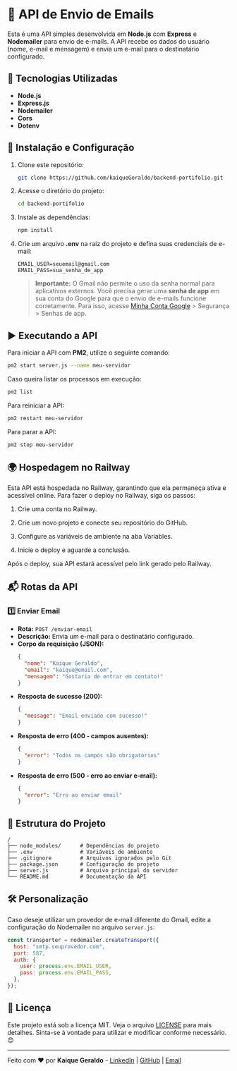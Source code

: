 # 📧 API de Envio de Emails

Esta é uma API simples desenvolvida em **Node.js** com **Express** e **Nodemailer** para envio de e-mails. A API recebe os dados do usuário (nome, e-mail e mensagem) e envia um e-mail para o destinatário configurado.

## 🚀 Tecnologias Utilizadas

- **Node.js**
- **Express.js**
- **Nodemailer**
- **Cors**
- **Dotenv**

## 📌 Instalação e Configuração

1. Clone este repositório:

   ```sh
   git clone https://github.com/kaiqueGeraldo/backend-portifolio.git
   ```

2. Acesse o diretório do projeto:

   ```sh
   cd backend-portifolio
   ```

3. Instale as dependências:

   ```sh
   npm install
   ```

4. Crie um arquivo **.env** na raiz do projeto e defina suas credenciais de e-mail:

   ```env
   EMAIL_USER=seuemail@gmail.com
   EMAIL_PASS=sua_senha_de_app
   ```
   > **Importante:** O Gmail não permite o uso da senha normal para aplicativos externos. Você precisa gerar uma **senha de app** em sua conta do Google para que o envio de e-mails funcione corretamente. Para isso, acesse [Minha Conta Google](https://myaccount.google.com/) > Segurança > Senhas de app.

## ▶️ Executando a API

Para iniciar a API com **PM2**, utilize o seguinte comando:

```sh
pm2 start server.js --name meu-servidor
```

Caso queira listar os processos em execução:

```sh
pm2 list
```

Para reiniciar a API:

```sh
pm2 restart meu-servidor
```

Para parar a API:

```sh
pm2 stop meu-servidor
```

## 🌍 Hospedagem no Railway

Esta API está hospedada no Railway, garantindo que ela permaneça ativa e acessível online. Para fazer o deploy no Railway, siga os passos:

1. Crie uma conta no Railway.

2. Crie um novo projeto e conecte seu repositório do GitHub.

3. Configure as variáveis de ambiente na aba Variables.

4. Inicie o deploy e aguarde a conclusão.

Após o deploy, sua API estará acessível pelo link gerado pelo Railway.

## 📬 Rotas da API

### **1️⃣ Enviar Email**

- **Rota:** `POST /enviar-email`
- **Descrição:** Envia um e-mail para o destinatário configurado.
- **Corpo da requisição (JSON):**
  ```json
  {
    "nome": "Kaique Geraldo",
    "email": "kaique@email.com",
    "mensagem": "Gostaria de entrar em contato!"
  }
  ```
- **Resposta de sucesso (200):**
  ```json
  {
    "message": "Email enviado com sucesso!"
  }
  ```
- **Resposta de erro (400 - campos ausentes):**
  ```json
  {
    "error": "Todos os campos são obrigatórios"
  }
  ```
- **Resposta de erro (500 - erro ao enviar e-mail):**
  ```json
  {
    "error": "Erro ao enviar email"
  }
  ```

## 🔧 Estrutura do Projeto

```
/
├── node_modules/      # Dependências do projeto
├── .env               # Variáveis de ambiente
├── .gitignore         # Arquivos ignorados pelo Git
├── package.json       # Configuração do projeto
├── server.js          # Arquivo principal do servidor
└── README.md          # Documentação da API
```

## 🛠️ Personalização

Caso deseje utilizar um provedor de e-mail diferente do Gmail, edite a configuração do Nodemailer no arquivo `server.js`:

```js
const transporter = nodemailer.createTransport({
  host: "smtp.seuprovedor.com",
  port: 587,
  auth: {
    user: process.env.EMAIL_USER,
    pass: process.env.EMAIL_PASS,
  },
});
```

## 📝 Licença

Este projeto está sob a licença MIT. Veja o arquivo [LICENSE](LICENSE) para mais detalhes. Sinta-se à vontade para utilizar e modificar conforme necessário. 😊

---

Feito com ❤️ por **Kaique Geraldo** - [LinkedIn](https://www.linkedin.com/in/kaique-geraldo) | [GitHub](https://github.com/kaiqueGeraldo) | [Email](mailto:kaiique2404@gmail.com)
